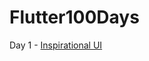 # Flutter100Days

  Day 1 - <a href="https://github.com/RakulAgn/Flutter100Days/tree/main/Flutter_Day_1/inspirationhomeui">Inspirational UI</a>
